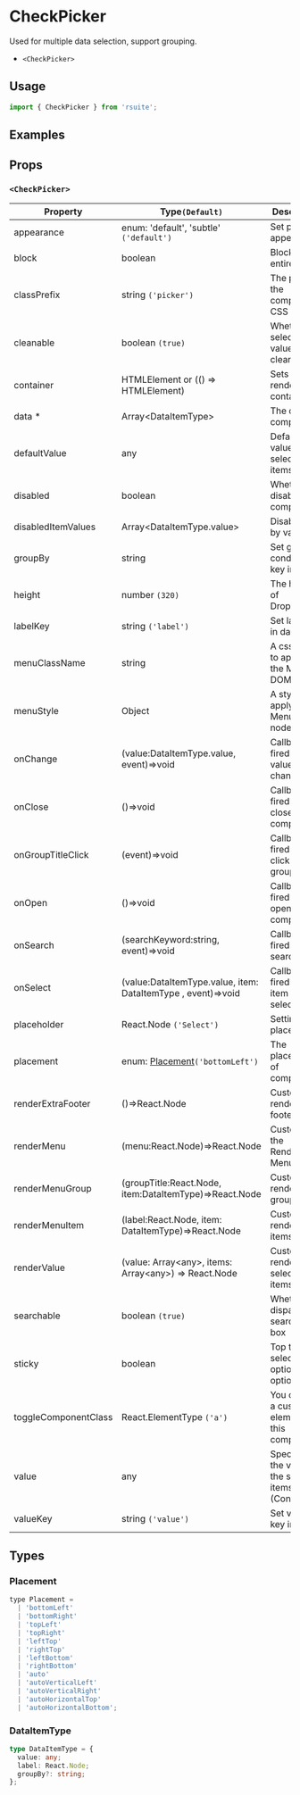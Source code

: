 # CheckPicker

Used for multiple data selection, support grouping.

* `<CheckPicker>`

## Usage

```js
import { CheckPicker } from 'rsuite';
```

## Examples

<!--{demo}-->

## Props

### `<CheckPicker>`

| Property             | Type`(Default)`                                                  | Description                                             |
| -------------------- | ---------------------------------------------------------------- | ------------------------------------------------------- |
| appearance           | enum: 'default', 'subtle' `('default')`                          | Set picker appearence                                   |
| block                | boolean                                                          | Blocking an entire row                                  |
| classPrefix          | string `('picker')`                                              | The prefix of the component CSS class                   |
| cleanable            | boolean `(true)`                                                 | Whether the selected value can be cleared               |
| container            | HTMLElement or (() => HTMLElement)                               | Sets the rendering container                            |
| data \*              | Array&lt;DataItemType&gt;                                        | The data of component                                   |
| defaultValue         | any                                                              | Default values of the selected items                    |
| disabled             | boolean                                                          | Whether disabled componet                               |
| disabledItemValues   | Array&lt;DataItemType.value&gt;                                  | Disable item by value                                   |
| groupBy              | string                                                           | Set group condition key in data                         |
| height               | number `(320)`                                                   | The height of Dropdown                                  |
| labelKey             | string `('label')`                                               | Set label key in data                                   |
| menuClassName        | string                                                           | A css class to apply to the Menu DOM node.              |
| menuStyle            | Object                                                           | A style to apply to the Menu DOM node.                  |
| onChange             | (value:DataItemType.value, event)=>void                          | Callback fired when value change                        |
| onClose              | ()=>void                                                         | Callback fired when close component                     |
| onGroupTitleClick    | (event)=>void                                                    | Callback fired when click the group title               |
| onOpen               | ()=>void                                                         | Callback fired when open component                      |
| onSearch             | (searchKeyword:string, event)=>void                              | Callback fired when search                              |
| onSelect             | (value:DataItemType.value, item: DataItemType , event)=>void     | Callback fired when item is selected                    |
| placeholder          | React.Node `('Select')`                                          | Setting placeholders                                    |
| placement            | enum: [Placement](#Placement)`('bottomLeft')`                    | The placement of component                              |
| renderExtraFooter    | ()=>React.Node                                                   | Custom render extra footer                              |
| renderMenu           | (menu:React.Node)=>React.Node                                    | Customizing the Rendering Menu list                     |
| renderMenuGroup      | (groupTitle:React.Node, item:DataItemType)=>React.Node           | Custom render menu group                                |
| renderMenuItem       | (label:React.Node, item: DataItemType)=>React.Node               | Custom render menu items                                |
| renderValue          | (value: Array&lt;any&gt;, items: Array&lt;any&gt;) => React.Node | Custom render selected items                            |
| searchable           | boolean `(true)`                                                 | Whether dispaly search input box                        |
| sticky               | boolean                                                          | Top the selected option in the options                  |
| toggleComponentClass | React.ElementType `('a')`                                        | You can use a custom element for this component         |
| value                | any                                                              | Specifies the values of the selected items (Controlled) |
| valueKey             | string `('value')`                                               | Set value key in data                                   |

## Types

### Placement

```js
type Placement =
  | 'bottomLeft'
  | 'bottomRight'
  | 'topLeft'
  | 'topRight'
  | 'leftTop'
  | 'rightTop'
  | 'leftBottom'
  | 'rightBottom'
  | 'auto'
  | 'autoVerticalLeft'
  | 'autoVerticalRight'
  | 'autoHorizontalTop'
  | 'autoHorizontalBottom';
```

### DataItemType

```ts
type DataItemType = {
  value: any;
  label: React.Node;
  groupBy?: string;
};
```
